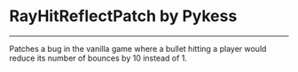 # RayHitReflectPatch by Pykess
------------------------------

Patches a bug in the vanilla game where a bullet hitting a player would reduce its number of bounces by 10 instead of 1.
